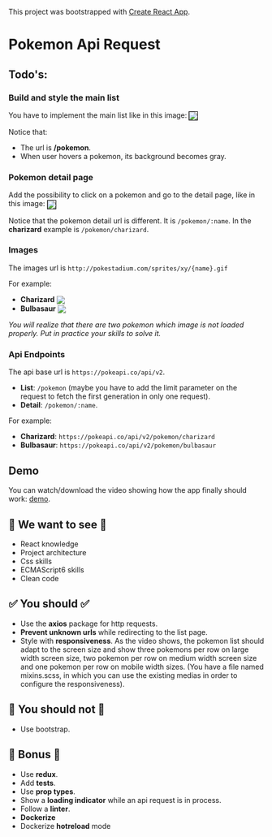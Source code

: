 This project was bootstrapped with [Create React App](https://github.com/facebook/create-react-app).

# Pokemon Api Request

## Todo's:

### Build and style the main list

You have to implement the main list like in this image:
<img align="center" src="https://imgur.com/HNu1wmq.png" style="border: 1px solid black" />

Notice that:

- The url is **/pokemon**.
- When user hovers a pokemon, its background becomes gray.

### Pokemon detail page

Add the possibility to click on a pokemon and go to the detail page, like in this image:
<img align="center" src="https://imgur.com/1Mbh6mK.png" style="border: 1px solid black" />

Notice that the pokemon detail url is different. It is `/pokemon/:name`. In the **charizard** example is `/pokemon/charizard`.

### Images

The images url is `http://pokestadium.com/sprites/xy/{name}.gif`

For example:

- **Charizard** <img align="center" src="http://pokestadium.com/sprites/xy/charizard.gif"/>
- **Bulbasaur** <img align="center" src="http://pokestadium.com/sprites/xy/bulbasaur.gif" />

_You will realize that there are two pokemon which image is not loaded properly. Put in practice your skills to solve it._

### Api Endpoints

The api base url is `https://pokeapi.co/api/v2`.

- **List**: `/pokemon` (maybe you have to add the limit parameter on the request to fetch the first generation in only one request).
- **Detail**: `/pokemon/:name`.

For example:

- **Charizard**: `https://pokeapi.co/api/v2/pokemon/charizard`
- **Bulbasaur**: `https://pokeapi.co/api/v2/pokemon/bulbasaur`

## Demo

You can watch/download the video showing how the app finally should work: <a href="https://mega.nz/#!2JNVlIzb!kmmubCQEUQV0RgZ9dExTC64P_9eDNBPE8zgNNS-b0do" target="_blank">demo</a>.

## 🧐 We want to see 🧐

- React knowledge
- Project architecture
- Css skills
- ECMAScript6 skills
- Clean code

## ✅ You should ✅

- Use the **axios** package for http requests.
- **Prevent unknown urls** while redirecting to the list page.
- Style with **responsiveness**. As the video shows, the pokemon list should adapt to the screen size and show three pokemons per row on large width screen size, two pokemon per row on medium width screen size and one pokemon per row on mobile width sizes. (You have a file named mixins.scss, in which you can use the existing medias in order to configure the responsiveness).

## 🚫 You should not 🚫

- Use bootstrap.

## 🌟 Bonus 🌟

- Use **redux**.
- Add **tests**.
- Use **prop types**.
- Show a **loading indicator** while an api request is in process.
- Follow a **linter**.
- **Dockerize**
- Dockerize **hotreload** mode
